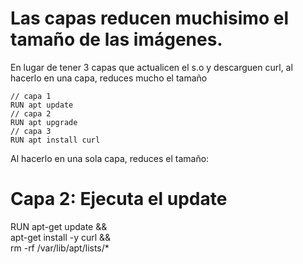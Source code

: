# Las capas reducen muchisimo el tamaño de las imágenes.
En lugar de tener 3 capas que actualicen el s.o y descarguen curl, al hacerlo en una capa, reduces mucho el tamaño
```
// capa 1
RUN apt update
// capa 2
RUN apt upgrade
// capa 3
RUN apt install curl
```
Al hacerlo en una sola capa, reduces el tamaño:
# Capa 2: Ejecuta el update
RUN apt-get update && \
    apt-get install -y curl && \
    rm -rf /var/lib/apt/lists/* 
